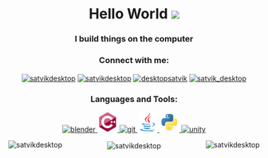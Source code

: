 <h1 align="center">Hello World <img src="https://github.com/TheDudeThatCode/TheDudeThatCode/blob/master/Assets/Hi.gif" width="29px"> </h1>

<h3 align="center">I build things on the computer</h3>


<h3 align="center">Connect with me:</h3>
<p align="center">
<a href="https://codepen.io/satvikdesktop" target="blank"><img align="center" src="https://raw.githubusercontent.com/rahuldkjain/github-profile-readme-generator/master/src/images/icons/Social/codepen.svg" alt="satvikdesktop" height="30" width="40" /></a>
<a href="https://dev.to/satvikdesktop" target="blank"><img align="center" src="https://cdn.jsdelivr.net/npm/simple-icons@3.0.1/icons/dev-dot-to.svg" alt="satvikdesktop" height="30" width="40" /></a>
<a href="https://twitter.com/desktopsatvik" target="blank"><img align="center" src="https://raw.githubusercontent.com/rahuldkjain/github-profile-readme-generator/master/src/images/icons/Social/twitter.svg" alt="desktopsatvik" height="30" width="40" /></a>
<a href="https://instagram.com/satvik_desktop" target="blank"><img align="center" src="https://raw.githubusercontent.com/rahuldkjain/github-profile-readme-generator/master/src/images/icons/Social/instagram.svg" alt="satvik_desktop" height="30" width="40" /></a>
</p>
<div align="center">
<h3 align="center">Languages and Tools:</h3>
<p align="center"> <a href="https://www.blender.org/" target="_blank"> <img src="https://download.blender.org/branding/community/blender_community_badge_white.svg" alt="blender" width="40" height="40"/> </a> <a href="https://www.w3schools.com/cpp/" target="_blank"> <img src="https://raw.githubusercontent.com/devicons/devicon/master/icons/cplusplus/cplusplus-original.svg" alt="cplusplus" width="40" height="40"/> </a> <a href="https://git-scm.com/" target="_blank"> <img src="https://www.vectorlogo.zone/logos/git-scm/git-scm-icon.svg" alt="git" width="40" height="40"/> </a> <a href="https://www.java.com" target="_blank"> <img src="https://raw.githubusercontent.com/devicons/devicon/master/icons/java/java-original.svg" alt="java" width="40" height="40"/> </a> <a href="https://www.python.org" target="_blank"> <img src="https://raw.githubusercontent.com/devicons/devicon/master/icons/python/python-original.svg" alt="python" width="40" height="40"/> </a> <a href="https://unity.com/" target="_blank"> <img src="https://www.vectorlogo.zone/logos/unity3d/unity3d-icon.svg" alt="unity" width="40" height="40"/> </a> </p>

<p><img align="left" src="https://github-readme-stats.vercel.app/api/top-langs?username=satvikdesktop&show_icons=true&locale=en&layout=compact&theme=dark" alt="satvikdesktop" /></p>
<p><img align="right" src="https://github-readme-stats.vercel.app/api?username=satvikdesktop&show_icons=true&locale=en&theme=dark" alt="satvikdesktop" />
 </p>

 
 <p><img align="center" src="https://github-readme-streak-stats.herokuapp.com/?user=satvikdesktop&theme=dark" alt="satvikdesktop" /></p>

 </div>

